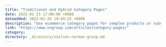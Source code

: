 ```yaml
---
title: "Traditional and Hybrid Category Pages"
date: 2022-01-23 17:00:00 +0000
dateadded: 2022-01-26 19:49:25 +0000
description: "Use ecommerce category pages for complex products or subcategory navigation. For other situations, consider a hybrid category page approach."
link: "https://www.nngroup.com/articles/category-pages/"
category:
directory: _directory/nielsen-norman-group.md
---
```

